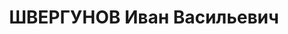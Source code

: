 ---
title: ШВЕРГУНОВ Иван Васильевич
description: "1894 р., м. Москва, росіянин, з робітників, чл. ВКП(б), освіта н/середня,\
  \ керуючий Криворізькою конторою Державної інспекції якості руди. \n  27.10.1937\
  \ р.звинувачений у належності до к/рев. організації, розстріляний 28.10.1937 р.\
  \ \n  Реабілітований 13.05.1958 р."
---